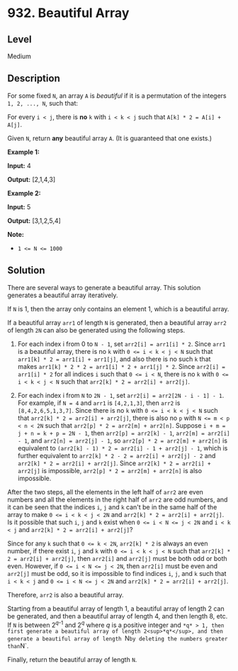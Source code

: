 # 932. Beautiful Array
## Level
Medium

## Description
For some fixed `N`, an array `A` is *beautiful* if it is a permutation of the integers `1, 2, ..., N`, such that:

For every `i < j`, there is **no** `k` with `i < k < j` such that `A[k] * 2 = A[i] + A[j]`.

Given `N`, return **any** beautiful array `A`. (It is guaranteed that one exists.)

**Example 1:**

**Input:** 4

**Output:** [2,1,4,3]

**Example 2:**

**Input:** 5

**Output:** [3,1,2,5,4]

**Note:**

* `1 <= N <= 1000`

## Solution
There are several ways to generate a beautiful array. This solution generates a beautiful array iteratively.

If `N` is 1, then the array only contains an element 1, which is a beautiful array.

If a beautiful array `arr1` of length `N` is generated, then a beautiful array `arr2` of length `2N` can also be generated using the following steps.

1. For each index i from 0 to `N - 1`, set `arr2[i] = arr1[i] * 2`. Since `arr1` is a beautiful array, there is no `k` with `0 <= i < k < j < N` such that `arr1[k] * 2 = arr1[i] + arr1[j]`, and also there is no such `k` that makes `arr1[k] * 2 * 2 = arr1[i] * 2 + arr1[j] * 2`. Since `arr2[i] = arr1[i] * 2` for all indices `i` such that `0 <= i < N`, there is no `k` with `0 <= i < k < j < N` such that `arr2[k] * 2 = arr2[i] + arr2[j]`.

2. For each index i from `N` to `2N - 1`, set `arr2[i] = arr2[2N - i - 1] - 1`. For example, if `N = 4` and `arr1` is `[4,2,1,3]`, then `arr2` is `[8,4,2,6,5,1,3,7]`. Since there is no `k` with `0 <= i < k < j < N` such that `arr2[k] * 2 = arr2[i] + arr2[j]`, there is also no `p` with `N <= m < p < n < 2N` such that `arr2[p] * 2 = arr2[m] + arr2[n]`. Suppose `i + m = j + n = k + p = 2N - 1`, then `arr2[p] = arr2[k] - 1`, `arr2[m] = arr2[i] - 1`, and `arr2[n] = arr2[j] - 1`, so `arr2[p] * 2 = arr2[m] + arr2[n]` is equivalent to `(arr2[k] - 1) * 2 = arr2[i] - 1 + arr2[j] - 1`, which is further equivalent to `arr2[k] * 2 - 2 = arr2[i] + arr2[j] - 2` and `arr2[k] * 2 = arr2[i] + arr2[j]`. Since `arr2[k] * 2 = arr2[i] + arr2[j]` is impossible, `arr2[p] * 2 = arr2[m] + arr2[n]` is also impossible.

After the two steps, all the elements in the left half of `arr2` are even numbers and all the elements in the right half of `arr2` are odd numbers, and it can be seen that the indices `i`, `j` and `k` can't be in the same half of the array to make `0 <= i < k < j < 2N` and `arr2[k] * 2 = arr2[i] + arr2[j]`. Is it possible that such `i`, `j` and `k` exist when `0 <= i < N <= j < 2N` and `i < k < j` and `arr2[k] * 2 = arr2[i] + arr2[j]`?

Since for any `k` such that `0 <= k < 2N`, `arr2[k] * 2` is always an even number, if there exist `i`, `j` and `k` with `0 <= i < k < j < N` such that `arr2[k] * 2 = arr2[i] + arr2[j]`, then `arr2[i]` and `arr2[j]` must be both odd or both even. However, if `0 <= i < N <= j < 2N`, then `arr2[i]` must be even and `arr2[j]` must be odd, so it is impossible to find indices `i`, `j`, and `k` such that `i < k < j` and `0 <= i < N <= j < 2N` and `arr2[k] * 2 = arr2[i] + arr2[j]`.

Therefore, `arr2` is also a beautiful array.

Starting from a beautiful array of length 1, a beautiful array of length 2 can be generated, and then a beautiful array of length 4, and then length 8, etc. If `N` is between 2<sup>*q*-1</sup> and 2<sup>*q*</sup> where *q* is a positive integer and `*q* > 1, then first generate a beautiful array of length 2<sup>*q*</sup>, and then generate a beautiful array of length `N` by deleting the numbers greater than `N`.

Finally, return the beautiful array of length `N`.
